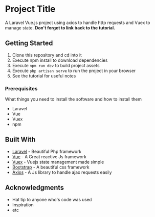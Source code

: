 # Project Title

A Laravel Vue.js project using axios to handle http requests and Vuex to manage state. **Don't forget to link back to the tutorial.**


## Getting Started

1.  Clone this repository and cd into it
2.  Execute npm install to download dependencies
3.  Execute `npm run dev` to build project assets
4.  Execute `php artisan serve` to run the project in your browser
5.  See the tutorial for useful notes 

### Prerequisites

What things you need to install the software and how to install them

* Laravel
* Vue
* Vuex
* npm


## Built With

* [Laravel](https://laravel.com/) - Beautiful Php framework
* [Vue](https://vuejs.org/) - A Great reactive Js framework
* [Vuex](https://vuejs.org/) - Vuejs state management made simple
* [Bootstrap](https://getbootstrap.com) - A beautiful css framework
* [Axios](https://vuejs.org/) - A Js library to handle ajax requests easily

## Acknowledgments

* Hat tip to anyone who's code was used
* Inspiration
* etc
